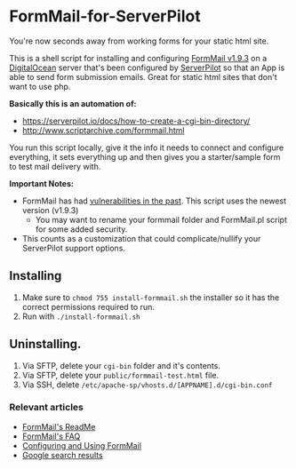 # FormMail-for-ServerPilot

You're now seconds away from working forms for your static html site.

This is a shell script for installing and configuring [FormMail v1.9.3](http://www.scriptarchive.com/formmail.html) on a [DigitalOcean](https://m.do.co/c/cb37830bf938) server that's been configured by [ServerPilot](https://www.serverpilot.io/?refcode=893765b37410) so that an App is able to send form submission emails. Great for static html sites that don't want to use php.

**Basically this is an automation of:**
* https://serverpilot.io/docs/how-to-create-a-cgi-bin-directory/
* http://www.scriptarchive.com/formmail.html

You run this script locally, give it the info it needs to connect and configure everything, it sets everything up and then gives you a starter/sample form to test mail delivery with.

**Important Notes:** 
* FormMail has had [vulnerabilities in the past](https://www.google.com/search?q=formmail+vulnerabilities). This script uses the newest version (v1.9.3)
  * You may want to rename your formmail folder and FormMail.pl script for some added security.
* This counts as a customization that could complicate/nullify your ServerPilot support options.


## Installing
1. Make sure to ``chmod 755 install-formmail.sh`` the installer so it has the correct permissions required to run.
2. Run with ``./install-formmail.sh``

## Uninstalling.
1. Via SFTP, delete your ``cgi-bin`` folder and it's contents.
2. Via SFTP, delete your ``public/formmail-test.html`` file.
3. Via SSH, delete ``/etc/apache-sp/vhosts.d/[APPNAME].d/cgi-bin.conf``

### Relevant articles
* [FormMail's ReadMe](http://www.scriptarchive.com/readme/formmail.html)
* [FormMail's FAQ](http://www.scriptarchive.com/faq/formmail.html)
* [Configuring and Using FormMail](https://www.hostingmanual.net/configuring-using-formmail/)
* [Google search results](https://www.google.com/search?q=how+to+use+%22FormMail%22)
